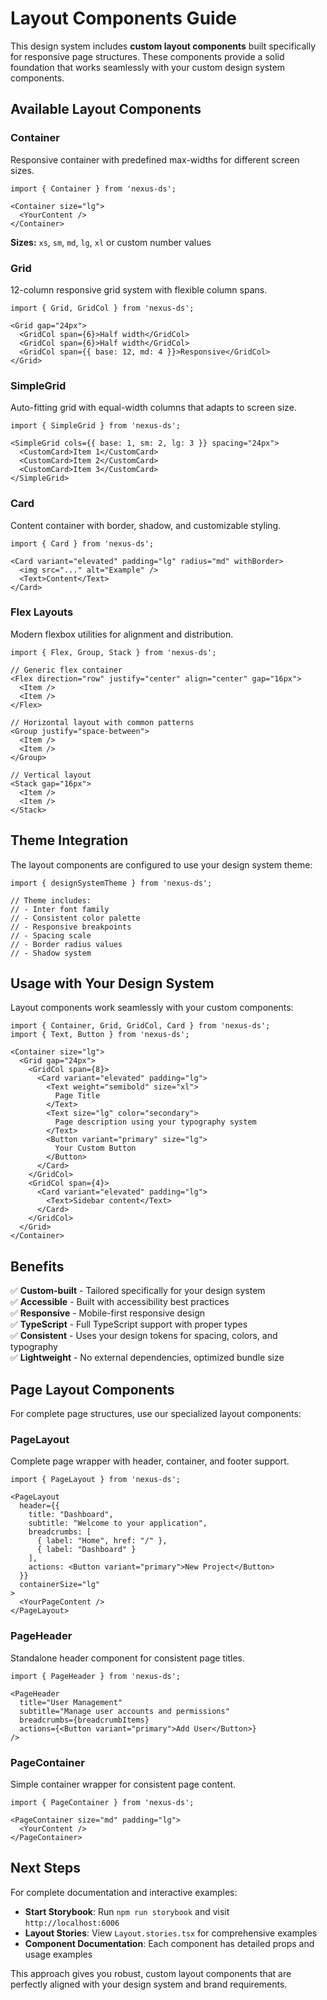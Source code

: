 # Layout Components Guide

This design system includes **custom layout components** built specifically for responsive page structures. These components provide a solid foundation that works seamlessly with your custom design system components.

## Available Layout Components

### Container
Responsive container with predefined max-widths for different screen sizes.

```tsx
import { Container } from 'nexus-ds';

<Container size="lg">
  <YourContent />
</Container>
```

**Sizes:** `xs`, `sm`, `md`, `lg`, `xl` or custom number values

### Grid
12-column responsive grid system with flexible column spans.

```tsx
import { Grid, GridCol } from 'nexus-ds';

<Grid gap="24px">
  <GridCol span={6}>Half width</GridCol>
  <GridCol span={6}>Half width</GridCol>
  <GridCol span={{ base: 12, md: 4 }}>Responsive</GridCol>
</Grid>
```

### SimpleGrid
Auto-fitting grid with equal-width columns that adapts to screen size.

```tsx
import { SimpleGrid } from 'nexus-ds';

<SimpleGrid cols={{ base: 1, sm: 2, lg: 3 }} spacing="24px">
  <CustomCard>Item 1</CustomCard>
  <CustomCard>Item 2</CustomCard>
  <CustomCard>Item 3</CustomCard>
</SimpleGrid>
```

### Card
Content container with border, shadow, and customizable styling.

```tsx
import { Card } from 'nexus-ds';

<Card variant="elevated" padding="lg" radius="md" withBorder>
  <img src="..." alt="Example" />
  <Text>Content</Text>
</Card>
```

### Flex Layouts
Modern flexbox utilities for alignment and distribution.

```tsx
import { Flex, Group, Stack } from 'nexus-ds';

// Generic flex container
<Flex direction="row" justify="center" align="center" gap="16px">
  <Item />
  <Item />
</Flex>

// Horizontal layout with common patterns
<Group justify="space-between">
  <Item />
  <Item />
</Group>

// Vertical layout
<Stack gap="16px">
  <Item />
  <Item />
</Stack>
```

## Theme Integration

The layout components are configured to use your design system theme:

```tsx
import { designSystemTheme } from 'nexus-ds';

// Theme includes:
// - Inter font family
// - Consistent color palette
// - Responsive breakpoints
// - Spacing scale
// - Border radius values
// - Shadow system
```

## Usage with Your Design System

Layout components work seamlessly with your custom components:

```tsx
import { Container, Grid, GridCol, Card } from 'nexus-ds';
import { Text, Button } from 'nexus-ds';

<Container size="lg">
  <Grid gap="24px">
    <GridCol span={8}>
      <Card variant="elevated" padding="lg">
        <Text weight="semibold" size="xl">
          Page Title
        </Text>
        <Text size="lg" color="secondary">
          Page description using your typography system
        </Text>
        <Button variant="primary" size="lg">
          Your Custom Button
        </Button>
      </Card>
    </GridCol>
    <GridCol span={4}>
      <Card variant="elevated" padding="lg">
        <Text>Sidebar content</Text>
      </Card>
    </GridCol>
  </Grid>
</Container>
```

## Benefits

✅ **Custom-built** - Tailored specifically for your design system  
✅ **Accessible** - Built with accessibility best practices  
✅ **Responsive** - Mobile-first responsive design  
✅ **TypeScript** - Full TypeScript support with proper types  
✅ **Consistent** - Uses your design tokens for spacing, colors, and typography  
✅ **Lightweight** - No external dependencies, optimized bundle size  

## Page Layout Components

For complete page structures, use our specialized layout components:

### PageLayout
Complete page wrapper with header, container, and footer support.

```tsx
import { PageLayout } from 'nexus-ds';

<PageLayout
  header={{
    title: "Dashboard",
    subtitle: "Welcome to your application",
    breadcrumbs: [
      { label: "Home", href: "/" },
      { label: "Dashboard" }
    ],
    actions: <Button variant="primary">New Project</Button>
  }}
  containerSize="lg"
>
  <YourPageContent />
</PageLayout>
```

### PageHeader
Standalone header component for consistent page titles.

```tsx
import { PageHeader } from 'nexus-ds';

<PageHeader
  title="User Management"
  subtitle="Manage user accounts and permissions"
  breadcrumbs={breadcrumbItems}
  actions={<Button variant="primary">Add User</Button>}
/>
```

### PageContainer
Simple container wrapper for consistent page content.

```tsx
import { PageContainer } from 'nexus-ds';

<PageContainer size="md" padding="lg">
  <YourContent />
</PageContainer>
```

## Next Steps

For complete documentation and interactive examples:
- **Start Storybook**: Run `npm run storybook` and visit `http://localhost:6006`
- **Layout Stories**: View `Layout.stories.tsx` for comprehensive examples
- **Component Documentation**: Each component has detailed props and usage examples

This approach gives you robust, custom layout components that are perfectly aligned with your design system and brand requirements.